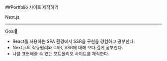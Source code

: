 ##Portfolio 사이트 제작하기

Next.js

------------------------------------

Goal🎯

- React를 사용하는 SPA 환경에서 SSR을 구현을 경험하고 공부한다.
- Next.js의 작동원리와 CSR, SSR에 대해 보다 깊게 공부한다.
- 나를 표현해줄 수 있는 포트폴리오 사이트를 제작한다.


